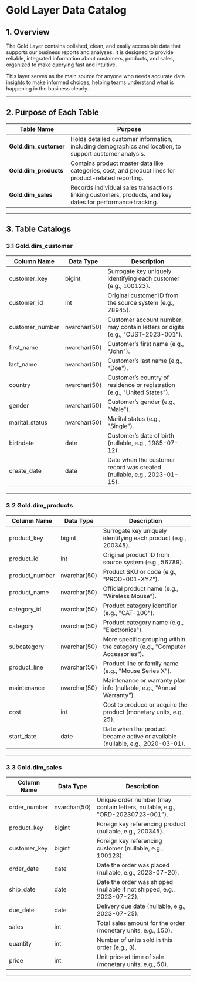 # Gold Layer Data Catalog

## 1. Overview

The Gold Layer contains polished, clean, and easily accessible data that supports our business reports and analyses. It is designed to provide reliable, integrated information about customers, products, and sales, organized to make querying fast and intuitive.

This layer serves as the main source for anyone who needs accurate data insights to make informed choices, helping teams understand what is happening in the business clearly.

---

## 2. Purpose of Each Table

| Table Name          | Purpose                                                                                                  |
|---------------------|----------------------------------------------------------------------------------------------------------|
| **Gold.dim_customer** | Holds detailed customer information, including demographics and location, to support customer analysis.  |
| **Gold.dim_products** | Contains product master data like categories, cost, and product lines for product-related reporting.      |
| **Gold.dim_sales**    | Records individual sales transactions linking customers, products, and key dates for performance tracking.|

---

## 3. Table Catalogs

### 3.1 Gold.dim_customer

| Column Name      | Data Type    | Description                                                                                           |
|------------------|--------------|-----------------------------------------------------------------------------------------------------|
| customer_key     | bigint       | Surrogate key uniquely identifying each customer (e.g., 100123).                                     |
| customer_id      | int          | Original customer ID from the source system (e.g., 78945).                                           |
| customer_number  | nvarchar(50) | Customer account number, may contain letters or digits (e.g., "CUST-2023-001").                       |
| first_name       | nvarchar(50) | Customer’s first name (e.g., "John").                                                                |
| last_name        | nvarchar(50) | Customer’s last name (e.g., "Doe").                                                                  |
| country          | nvarchar(50) | Customer’s country of residence or registration (e.g., "United States").                             |
| gender           | nvarchar(50) | Customer’s gender (e.g., "Male").                                                                     |
| marital_status   | nvarchar(50) | Marital status (e.g., "Single").                                                                      |
| birthdate        | date         | Customer’s date of birth (nullable, e.g., 1985-07-12).                                               |
| create_date      | date         | Date when the customer record was created (nullable, e.g., 2023-01-15).                              |

---

### 3.2 Gold.dim_products

| Column Name      | Data Type    | Description                                                                                           |
|------------------|--------------|-----------------------------------------------------------------------------------------------------|
| product_key      | bigint       | Surrogate key uniquely identifying each product (e.g., 200345).                                      |
| product_id       | int          | Original product ID from source system (e.g., 56789).                                               |
| product_number   | nvarchar(50) | Product SKU or code (e.g., "PROD-001-XYZ").                                                         |
| product_name     | nvarchar(50) | Official product name (e.g., "Wireless Mouse").                                                     |
| category_id      | nvarchar(50) | Product category identifier (e.g., "CAT-100").                                                     |
| category         | nvarchar(50) | Product category name (e.g., "Electronics").                                                        |
| subcategory      | nvarchar(50) | More specific grouping within the category (e.g., "Computer Accessories").                          |
| product_line     | nvarchar(50) | Product line or family name (e.g., "Mouse Series X").                                              |
| maintenance      | nvarchar(50) | Maintenance or warranty plan info (nullable, e.g., "Annual Warranty").                             |
| cost             | int          | Cost to produce or acquire the product (monetary units, e.g., 25).                                 |
| start_date       | date         | Date when the product became active or available (nullable, e.g., 2020-03-01).                     |

---

### 3.3 Gold.dim_sales

| Column Name      | Data Type    | Description                                                                                           |
|------------------|--------------|-----------------------------------------------------------------------------------------------------|
| order_number     | nvarchar(50) | Unique order number (may contain letters, nullable, e.g., "ORD-20230723-001").                        |
| product_key      | bigint       | Foreign key referencing product (nullable, e.g., 200345).                                           |
| customer_key     | bigint       | Foreign key referencing customer (nullable, e.g., 100123).                                          |
| order_date       | date         | Date the order was placed (nullable, e.g., 2023-07-20).                                            |
| ship_date        | date         | Date the order was shipped (nullable if not shipped, e.g., 2023-07-22).                            |
| due_date         | date         | Delivery due date (nullable, e.g., 2023-07-25).                                                    |
| sales            | int          | Total sales amount for the order (monetary units, e.g., 150).                                      |
| quantity         | int          | Number of units sold in this order (e.g., 3).                                                      |
| price            | int          | Unit price at time of sale (monetary units, e.g., 50).                                             |

---
